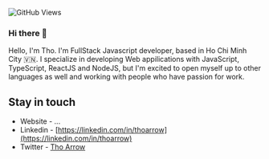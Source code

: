 ![GitHub Views](https://komarev.com/ghpvc/?username=thorrown&color=FAC151)

### Hi there 👋

Hello, I'm Tho. I'm FullStack Javascript developer, based in Ho Chi Minh City 🇻🇳. I specialize in developing Web appilications with JavaScript, TypeScript, ReactJS and NodeJS, but I'm excited to open myself up to other languages as well and working with people who have passion for work.

## Stay in touch

- Website - ...
- Linkedin - [https://linkedin.com/in/thoarrow](https://linkedin.com/in/thoarrow)
- Twitter - [Tho Arrow](https://twitter.com/arrow_tho)

<!---## Support Me [https://ngaocode.com](https://ngaocode.com/) --->

<!---You can support me and buy me a coffee [Buy me a coffee](https://www.buymeacoffee.com/ngaocode), if you want.--->
